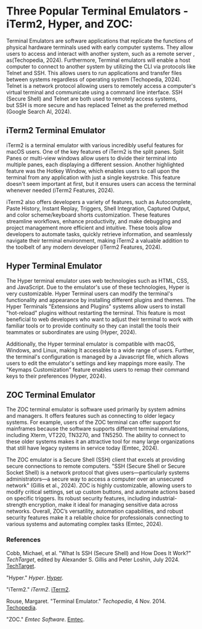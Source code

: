 # Three Popular Terminal Emulators - iTerm2, Hyper, and ZOC:

Terminal Emulators are software applications that replicate the functions of physical hardware terminals used with early computer systems. They allow users to access and interact with another system, such as a remote server , as(Techopedia, 2024). Furthermore, Terminal emulators will enable a host computer to connect to another system by utilizing the CLI via protocols like Telnet and SSH. This allows users to run applications and transfer files between systems regardless of operating system (Techopedia, 2024). Telnet is a network protocol allowing users to remotely access a computer's virtual terminal and communicate using a command line interface. SSH (Secure Shell) and Telnet are both used to remotely access systems, but SSH is more secure and has replaced Telnet as the preferred method (Google Search AI, 2024). 

## iTerm2 Terminal Emulator
iTerm2 is a terminal emulator with various incredibly useful features for macOS users. One of the key features of iTerm2 is the split panes. Split Panes or multi-view windows allow users to divide their terminal into multiple panes, each displaying a different session. Another highlighted feature was the Hotkey Window, which enables users to call upon the terminal from any application with just a single keystroke. This feature doesn't seem important at first, but it ensures users can access the terminal whenever needed (iTerm2 Features, 2024). 

iTerm2 also offers developers a variety of features, such as Autocomplete, Paste History, Instant Replay, Triggers, Shell Integration, Captured Output, and color scheme/keyboard shorts customization. These features streamline workflows, enhance productivity, and make debugging and project management more efficient and intuitive. These tools allow developers to automate tasks, quickly retrieve information, and seamlessly navigate their terminal environment, making iTerm2 a valuable addition to the toolbelt of any modern developer (iTerm2 Features, 2024).

## Hyper Terminal Emulator
The Hyper terminal emulator uses web technologies such as HTML, CSS, and JavaScript. Due to the emulator's use of these technologies, Hyper is very customizable. Hyper Terminal users can modify the terminal's functionality and appearance by installing different plugins and themes. The Hyper Terminals "Extensions and Plugins" systems allow users to install "hot-reload" plugins without restarting the terminal. This feature is most beneficial to web developers who want to adjust their terminal to work with familiar tools or to provide continuity so they can install the tools their teammates or subordinates are using (Hyper, 2024). 

Additionally, the Hyper terminal emulator is compatible with macOS, Windows, and Linux, making It accessible to a wide range of users. Further, the terminal's configuration is managed by a Javascript file, which allows users to edit the emulator's settings and key mappings more easily. The "Keymaps Customization" feature enables users to remap their command keys to their preferences (Hyper, 2024). 

## ZOC Terminal Emulator
The ZOC terminal emulator is software used primarily by system admins and managers. It offers features such as connecting to older legacy systems. For example, users of the ZOC terminal can offer support for mainframes because the software supports different terminal emulations, including Xterm, VT220, TN3270, and TN5250. The ability to connect to these older systems makes it an attractive tool for many large organizations that still have legacy systems in service today (Emtec, 2024). 

The ZOC emulator is a Secure Shell (SSH) client that excels at providing secure connections to remote computers. "SSH (Secure Shell or Secure Socket Shell) is a network protocol that gives users—particularly systems administrators—a secure way to access a computer over an unsecured network" (Gillis et al., 2024). ZOC is highly customizable, allowing users to modify critical settings, set up custom buttons, and automate actions based on specific triggers. Its robust security features, including industrial-strength encryption, make it ideal for managing sensitive data across networks. Overall, ZOC’s versatility, automation capabilities, and robust security features make it a reliable choice for professionals connecting to various systems and automating complex tasks (Emtec, 2024).

### References 
Cobb, Michael, et al. "What Is SSH (Secure Shell) and How Does It Work?" *TechTarget*, edited by Alexander S. Gillis and Peter Loshin, July 2024. [TechTarget](https://www.techtarget.com/searchsecurity/definition/Secure-Shell).

"Hyper." *Hyper*. [Hyper](https://hyper.is/).

"iTerm2." *iTerm2*. [iTerm2](https://iterm2.com/features.html).

Rouse, Margaret. "Terminal Emulator." *Techopedia*, 4 Nov. 2014. [Techopedia](https://www.techopedia.com/definition/22526/terminal-emulator).

"ZOC." *Emtec Software*. [Emtec](https://www.emtec.com/zoc/index.html).

